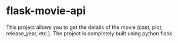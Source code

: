 # flask-movie-api
This project allows you to get the details of the movie (cast, plot, release_year, etc.). The project is completely built using python flask
